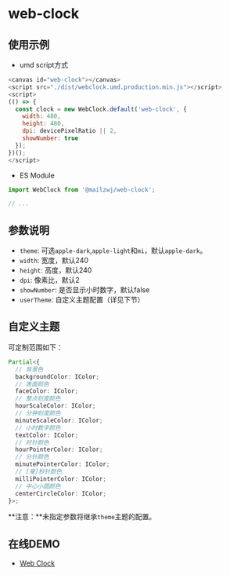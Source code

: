 # web-clock

## 使用示例
* umd script方式
```js
<canvas id="web-clock"></canvas>
<script src="./dist/webclock.umd.production.min.js"></script>
<script>
(() => {
  const clock = new WebClock.default('web-clock', {
    width: 480,
    height: 480,
    dpi: devicePixelRatio || 2,
    showNumber: true
  });
})();
</script>
```
* ES Module
```js
import WebClock from '@mailzwj/web-clock';

// ...
```

## 参数说明
* `theme`: 可选`apple-dark`,`apple-light`和`mi`，默认`apple-dark`。
* `width`: 宽度，默认240
* `height`: 高度，默认240
* `dpi`: 像素比，默认2
* `showNumber`: 是否显示小时数字，默认false
* `userTheme`: 自定义主题配置（详见下节）

## 自定义主题
可定制范围如下：
```ts
Partial<{
  // 背景色
  backgroundColor: IColor;
  // 表面颜色
  faceColor: IColor;
  // 整点刻度颜色
  hourScaleColor: IColor;
  // 分钟刻度颜色
  minuteScaleColor: IColor;
  // 小时数字颜色
  textColor: IColor;
  // 时针颜色
  hourPointerColor: IColor;
  // 分针颜色
  minutePointerColor: IColor;
  // [毫]秒针颜色
  milliPointerColor: IColor;
  // 中心小圆颜色
  centerCircleColor: IColor;
}>;
```
**注意：**未指定参数将继承`theme`主题的配置。

## 在线DEMO
* [Web Clock](https://mailzwj.github.io/web-clock/example.html)
